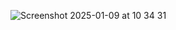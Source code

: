 ![Screenshot 2025-01-09 at 10 34 31](https://github.com/user-attachments/assets/f9d57e69-ea0d-4c8f-854e-45f6dbc30445)
